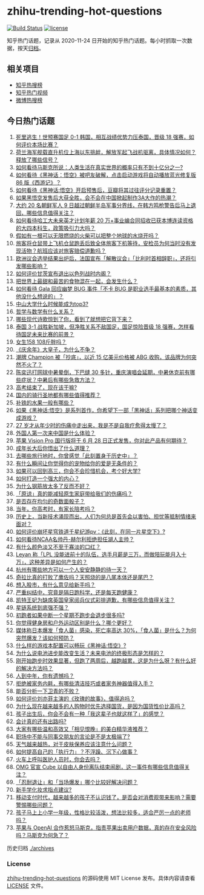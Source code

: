 # zhihu-trending-hot-questions

[![Build Status](https://github.com/justjavac/zhihu-trending-hot-questions/workflows/ci/badge.svg?branch=master)](https://github.com/justjavac/zhihu-trending-hot-questions/actions)
[![license](https://img.shields.io/github/license/justjavac/zhihu-trending-hot-questions)](https://github.com/justjavac/zhihu-trending-hot-questions/blob/master/LICENSE)

知乎热门话题，记录从 2020-11-24
日开始的知乎热门话题。每小时抓取一次数据，按天[归档](./archives)。

## 相关项目

- [知乎热搜榜](https://github.com/justjavac/zhihu-trending-top-search)
- [知乎热门视频](https://github.com/justjavac/zhihu-trending-hot-video)
- [微博热搜榜](https://github.com/justjavac/weibo-trending-hot-search)

## 今日热门话题

<!-- BEGIN -->
<!-- 最后更新时间 Wed Jun 12 2024 04:06:40 GMT+0800 (China Standard Time) -->

1. [死里逃生！世预赛国足 0-1 韩国，相互战绩优势力压泰国，晋级 18 强赛，如何评价本场比赛？](https://www.zhihu.com/question/658635911)
1. [荷兰海军舰载直升机位上海以东挑衅，解放军起飞战机驱离，具体情况如何？释放了哪些信号？](https://www.zhihu.com/question/658651265)
1. [如何看待马斯克所说：人类生活在真实世界的概率只有不到十亿分之一?](https://www.zhihu.com/question/658504787)
1. [如何看待《黑神话：悟空》被吧友破解，点击启动游戏将自动播放蓝光修复版 86 版《西游记》？](https://www.zhihu.com/question/658573383)
1. [如何看待《黑神话:悟空》开启预售后，豆瓣将其过往评分记录重置？](https://www.zhihu.com/question/658566104)
1. [如果黑悟空发售后大获全胜，会不会在中国掀起制作3A大作的热潮？](https://www.zhihu.com/question/420336106)
1. [大约 20 名朝鲜军人 9 日越过朝鲜半岛军事分界线，在韩方鸣枪警告后马上退回，哪些信息值得关注？](https://www.zhihu.com/question/658664189)
1. [如何看待哈工大未来英才计划年薪 20 万+事业编合同招收已获本博连读资格的大四本科生，政策吸引力大吗？](https://www.zhihu.com/question/658462005)
1. [假如有一根可以无限燃烧的火柴可以把整个地球的水烧开吗？](https://www.zhihu.com/question/658541760)
1. [旅客将仓鼠带上飞机仓鼠跑丢后致全体旅客下机等待，安检员为何当时没有发现活物？航班应该对旅客赔偿道歉吗？](https://www.zhihu.com/question/658632692)
1. [欧洲议会选举结果出炉后，法国宣布「解散议会」「比利时首相辞职」，还将引发哪些影响？](https://www.zhihu.com/question/658634642)
1. [如何评价甘茨宣布退出以色列战时内阁？](https://www.zhihu.com/question/658534780)
1. [把世界上最甜和最苦的食物混在一起，会发生什么？](https://www.zhihu.com/question/657329919)
1. [如何看待 Gala 回应幽梦 BUG 事件「不卡 BUG 是职业选手最基本的素质，其他没什么想说的」？](https://www.zhihu.com/question/658623811)
1. [中山大学什么时候能成为top3?](https://www.zhihu.com/question/655666874)
1. [哲学与数学有什么关系？](https://www.zhihu.com/question/655505242)
1. [哪些现代诗歌惊到了你，看到了就想把它背下来？](https://www.zhihu.com/question/44822342)
1. [泰国 3-1 战胜新加坡，但净胜关系不敌国足，国足惊险晋级 18 强赛，怎样看待国足未来比赛的前景？](https://www.zhihu.com/question/658671091)
1. [女生158 108斤胖吗？](https://www.zhihu.com/question/657214405)
1. [《庆余年》大皇子，为什么不争？](https://www.zhihu.com/question/658013108)
1. [潮牌 Champion 被「抄底」，以近 15 亿美元价格被 ABG 收购，该品牌为何突然不火了？](https://www.zhihu.com/question/658556891)
1. [陈奕迅打网球中暑晕倒，下巴缝 30 多针，重庆演唱会延期，中暑休克前有哪些症状？中暑后有哪些急救方法？](https://www.zhihu.com/question/658622344)
1. [高考结束了，现在该干嘛?](https://www.zhihu.com/question/658558558)
1. [国内的骑行圣地都有哪些值得推荐？](https://www.zhihu.com/question/653491670)
1. [补铁的水果一般有哪些？](https://www.zhihu.com/question/657914048)
1. [如果《黑神话:悟空》是系列首作，你希望下一部「黑神话」系列把哪个神话变成游戏？](https://www.zhihu.com/question/658469198)
1. [27 岁才从年少时的伤痛中走出来，我是不是自我疗愈得太慢了？](https://www.zhihu.com/question/658089166)
1. [外国人第一次来中国是什么体验？](https://www.zhihu.com/question/566182601)
1. [苹果 Vision Pro 国行版将于 6 月 28 日正式发售，你对此产品有何期待？](https://www.zhihu.com/question/658589913)
1. [成年长大后你悟出了什么道理？](https://www.zhihu.com/question/658510007)
1. [去哪些旅行地时，你曾感觉「此刻置身于历史中」？](https://www.zhihu.com/question/658212019)
1. [有什么瞬间让你觉得你的宠物给你的爱是无条件的？](https://www.zhihu.com/question/652622408)
1. [如果可以回到高三，你会不会珍惜机会，考个好大学?](https://www.zhihu.com/question/657830041)
1. [如何打造一个强大的内心？](https://www.zhihu.com/question/654198770)
1. [为什么钢筋放太多了反而不好？](https://www.zhihu.com/question/588629540)
1. [「原谅」真的能减轻原生家庭带给我们的伤痛吗？](https://www.zhihu.com/question/657943580)
1. [是否存在均匀的奇数面骰子？](https://www.zhihu.com/question/654589107)
1. [当年，你高考时，有家长陪考吗？](https://www.zhihu.com/question/658470508)
1. [历史上，当新技术涌现而出，人们为何总是首先会以害怕、担忧等抵制情绪来面对？](https://www.zhihu.com/question/657443375)
1. [如何评价崩坏星穹铁道千星纪游pv：《此刻，在同一片星空下》?](https://www.zhihu.com/question/658624382)
1. [如何看待NCAA名帅丹-赫尔利拒绝担任湖人主帅？](https://www.zhihu.com/question/658612863)
1. [有什么颜色淡又不至于寡淡的口红？](https://www.zhihu.com/question/268852359)
1. [Leyan 称「LPL 没能进前十的队伍，选手月薪是三万，而做陪玩能月入十万」，这种差异是如何产生的？](https://www.zhihu.com/question/658622229)
1. [杭州有哪些地方可以一个人安安静静的待一天？](https://www.zhihu.com/question/504314857)
1. [奇拉比真的打败了鹰佐吗？天照烧的是八尾本体还是尾巴？](https://www.zhihu.com/question/413698395)
1. [想入股市，有什么意见给新手吗？](https://www.zhihu.com/question/658058320)
1. [严重纠结中，究竟是隔日跑科学，还是每天跑健康？](https://www.zhihu.com/question/656819662)
1. [凯特王妃为缺席英国皇家阅兵仪式彩排道歉，有哪些信息值得关注？](https://www.zhihu.com/question/658535801)
1. [星链系统到底强不强？](https://www.zhihu.com/question/393114442)
1. [初跑者如果中断一个星期不跑步会退步很多吗?](https://www.zhihu.com/question/657791593)
1. [你觉得健身房和户外运动区别是什么？哪个更好？](https://www.zhihu.com/question/658039585)
1. [媒体称日本爆发「食人菌」感染，死亡率高达 30%，「食人菌」是什么？为何突然爆发？该如何预防？](https://www.zhihu.com/question/657553483)
1. [什么样的游戏本配置可以畅玩《黑神话:悟空》?](https://www.zhihu.com/question/658619857)
1. [为什么说电池进步能改变生活？未来电池的终极形态是怎样的？](https://www.zhihu.com/question/658074142)
1. [刚开始跑步时效果显著，但跑了两周后，越跑越累，这是为什么呀？有什么好的解决方法吗？](https://www.zhihu.com/question/657773388)
1. [人到中年，你有遗憾吗？](https://www.zhihu.com/question/658169722)
1. [拒绝被家务内耗，有哪些清洁技巧或者家务神器值得入手？](https://www.zhihu.com/question/655160354)
1. [能否分析一下卫青的不败？](https://www.zhihu.com/question/519360555)
1. [如何评价刘亦菲主演的《玫瑰的故事》，值得追吗？](https://www.zhihu.com/question/658426258)
1. [为什么现在越来越多的人购物时优先选择国货，是因为国货性价比高吗？](https://www.zhihu.com/question/658581281)
1. [孩子出生后，你会不会有一种「我这辈子也就这样了」的感觉？](https://www.zhihu.com/question/658426040)
1. [会计真的还有出路吗?](https://www.zhihu.com/question/656962932)
1. [大家有哪些温和高效又「相见恨晚」的美白精华液推荐？](https://www.zhihu.com/question/653888558)
1. [职场中不能与同事交朋友的言论是不是太极端了?](https://www.zhihu.com/question/657966001)
1. [天气越来越热，对于皮肤保养应该注意什么问题？](https://www.zhihu.com/question/657380791)
1. [如何提高自己的「执行力」？不浮躁、沉下心做事？](https://www.zhihu.com/question/658048952)
1. [火车上呼叫医护人员时，你会去吗？](https://www.zhihu.com/question/266360550)
1. [OMG 官宣 Cube 以自由人身份离队结束闹剧，这一事件有哪些信息值得关注？](https://www.zhihu.com/question/658623905)
1. [「忍耐退让」和「当场爆发」哪个比较好解决问题？](https://www.zhihu.com/question/658500955)
1. [新手学化妆求指点建议?](https://www.zhihu.com/question/656448014)
1. [移动支付时代，越来越多的孩子不认识钱了，是否会对消费观带来影响？需要警惕哪些问题？](https://www.zhihu.com/question/657954587)
1. [孩子马上上小学一年级，性格比较活泼，想法比较多，适合严厉一点的老师吗？](https://www.zhihu.com/question/657897061)
1. [苹果与 OpenAI 合作惹怒马斯克，指责苹果出卖用户数据，真的存在安全风险吗？马斯克为何急了？](https://www.zhihu.com/question/658607099)

<!-- END -->

历史归档 [./archives](./archives)

### License

[zhihu-trending-hot-questions](https://github.com/justjavac/zhihu-trending-hot-questions)
的源码使用 MIT License 发布。具体内容请查看 [LICENSE](./LICENSE) 文件。
